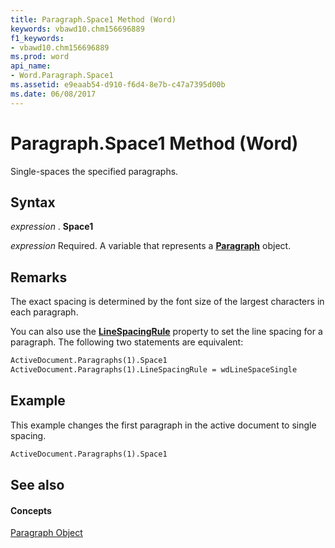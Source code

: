 ```yaml
---
title: Paragraph.Space1 Method (Word)
keywords: vbawd10.chm156696889
f1_keywords:
- vbawd10.chm156696889
ms.prod: word
api_name:
- Word.Paragraph.Space1
ms.assetid: e9eaab54-d910-f6d4-8e7b-c47a7395d00b
ms.date: 06/08/2017
---
```



# Paragraph.Space1 Method (Word)

Single-spaces the specified paragraphs.


## Syntax

 _expression_ . **Space1**

 _expression_ Required. A variable that represents a **[Paragraph](paragraph-object-word.md)** object.


## Remarks

The exact spacing is determined by the font size of the largest characters in each paragraph.

You can also use the **[LineSpacingRule](paragraph-linespacingrule-property-word.md)** property to set the line spacing for a paragraph. The following two statements are equivalent:




```vb
ActiveDocument.Paragraphs(1).Space1 
ActiveDocument.Paragraphs(1).LineSpacingRule = wdLineSpaceSingle
```


## Example

This example changes the first paragraph in the active document to single spacing.


```vb
ActiveDocument.Paragraphs(1).Space1
```


## See also


#### Concepts


[Paragraph Object](paragraph-object-word.md)

